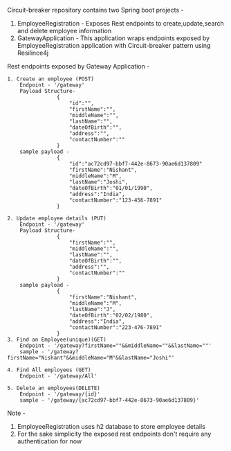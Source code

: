 Circuit-breaker repository contains two Spring boot projects - 
1. EmployeeRegistration - Exposes Rest endpoints to create,update,search and delete employee information
2. GatewayApplication - This application wraps endpoints exposed by EmployeeRegistration application with Circuit-breaker pattern using Resilince4j


Rest endpoints exposed by Gateway Application - 

	1. Create an employee (POST)
		Endpoint - '/gateway'
		Payload Structure-	
					{
						"id":"",
						"firstName":"",
						"middleName":"",
						"lastName":"",
						"dateOfBirth":"",
						"address":"",
						"contactNumber":""
					}
		sample payload -
					{
						"id":"ac72cd97-bbf7-442e-8673-90ae6d137809"
						"firstName":"Nishant",
						"middleName":"M",
						"lastName":"Joshi",
						"dateOfBirth":"01/01/1990",
						"address":"India",
						"contactNumber":"123-456-7891"
					}
					
	2. Update employee details (PUT)
		Endpoint - '/gateway'
		Payload Structure-	
					{
						"firstName":"",
						"middleName":"",
						"lastName":"",
						"dateOfBirth":"",
						"address":"",
						"contactNumber":""
					}
		sample payload -
					{
						"firstName":"Nishant",
						"middleName":"M",
						"lastName":"J",
						"dateOfBirth":"02/02/1980",
						"address":"India",
						"contactNumber":"223-476-7891"
					}		
	3. Find an Employee(unique)(GET)
		Endpoint - '/gateway?firstName=""&&middleName=""&&lastName=""'
		sample - '/gateway?firstName="Nishant"&&middleName="M"&&lastName="Joshi"'
	
	4. Find All employees (GET)
		Endpoint - '/gateway/All'
		
	5. Delete an employees(DELETE)
		Endpoint - '/gateway/{id}'
		sample - '/gateway/{ac72cd97-bbf7-442e-8673-90ae6d137809}'
		
Note - 
1. EmployeeRegistration uses h2 database to store employee details
2. For the sake simplicity the exposed rest endpoints don't require any authentication for now
